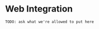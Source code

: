 # Web Integration <Badge type="tip" text="html-css" />
```
TODO: ask what we're allowed to put here
```
